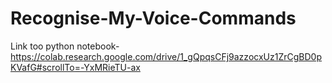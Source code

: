 # Recognise-My-Voice-Commands
Link too python notebook-https://colab.research.google.com/drive/1_gQpqsCFj9azzocxUz1ZrCgBD0pKVafG#scrollTo=-YxMRieTU-ax
